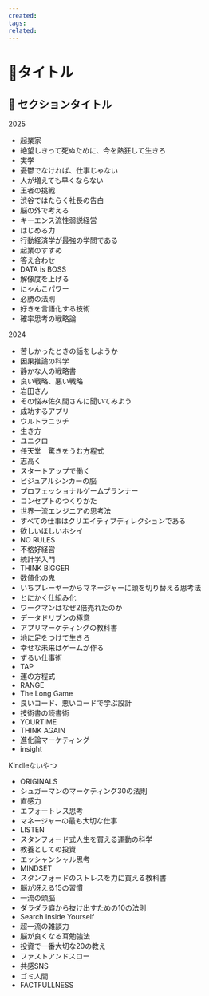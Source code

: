 ```yaml
---
created: 
tags: 
related:
---
```


# 🤔タイトル

## 🔵  セクションタイトル
2025
- 起業家
- 絶望しきって死ぬために、今を熱狂して生きろ
- 実学
- 憂鬱でなければ、仕事じゃない
- 人が増えても早くならない
- 王者の挑戦
- 渋谷ではたらく社長の告白
- 脳の外で考える
- キーエンス流性弱説経営
- はじめる力
- 行動経済学が最強の学問である
- 起業のすすめ
- 答え合わせ
- DATA is BOSS
- 解像度を上げる
- にゃんこパワー
- 必勝の法則
- 好きを言語化する技術
- 確率思考の戦略論

2024
- 苦しかったときの話をしようか
- 因果推論の科学
- 静かな人の戦略書
- 良い戦略、悪い戦略
- 岩田さん
- その悩み佐久間さんに聞いてみよう
- 成功するアプリ
- ウルトラニッチ
- 生き方
- ユニクロ
- 任天堂　驚きをうむ方程式
- 志高く
- スタートアップで働く
- ビジュアルシンカーの脳
- プロフェッショナルゲームプランナー
- コンセプトのつくりかた
- 世界一流エンジニアの思考法
- すべての仕事はクリエイティブディレクションである
- 欲しいほしいホシイ
- NO RULES
- 不格好経営
- 統計学入門
- THINK BIGGER
- 数値化の鬼
- いちプレーヤーからマネージャーに頭を切り替える思考法
- とにかく仕組み化
- ワークマンはなぜ2倍売れたのか
- データドリブンの極意
- アプリマーケティングの教科書
- 地に足をつけて生きろ
- 幸せな未来はゲームが作る
- ずるい仕事術
- TAP
- 運の方程式
- RANGE
- The Long Game
- 良いコード、悪いコードで学ぶ設計
- 技術書の読書術
- YOURTIME
- THINK AGAIN
- 進化論マーケティング
- insight

Kindleないやつ
- ORIGINALS
- シュガーマンのマーケティング30の法則
- 直感力
- エフォートレス思考
- マネージャーの最も大切な仕事
- LISTEN
- スタンフォード式人生を買える運動の科学
- 教養としての投資
- エッシャンシャル思考
- MINDSET
- スタンフォードのストレスを力に買える教科書
- 脳が冴える15の習慣
- 一流の頭脳
- ダラダラ癖から抜け出すための10の法則
- Search Inside Yourself
- 超一流の雑談力
- 脳が良くなる耳勉強法
- 投資で一番大切な20の教え
- ファストアンドスロー
- 共感SNS
- ゴミ人間
- FACTFULLNESS